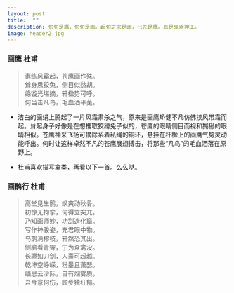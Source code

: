 ```yaml
---
layout: post
title:  ""
description: 句句是鹰，句句是画。起句之末是画，已先是鹰。真是鬼斧神工。
image: header2.jpg
---
```




### **画鹰 杜甫**  

> 素练风霜起，苍鹰画作殊。  
耸身思狡兔，侧目似愁胡。  
绦镟光堪摘，轩楹势可呼。  
何当击凡鸟，毛血洒平芜。  

* 洁白的画绢上腾起了一片风霜肃杀之气，原来是画鹰矫健不凡仿佛挟风带霜而起。耸起身子好像是在想攫取狡猾兔子似的，苍鹰的眼睛侧目而视和猢狲的眼睛相似。苍鹰神采飞扬可摘除系着私绳的铜环，悬挂在杆楹上的画鹰气势灵动能呼出。何时让这样卓然不凡的苍鹰展翅搏击，将那些“凡鸟”的毛血洒落在原野上。

* 杜甫喜欢描写禽类，再看以下一首。么么哒。

### **画鹘行 杜甫**
> 高堂见生鹘，飒爽动秋骨。  
初惊无拘挛，何得立突兀。  
乃知画师妙，功刮造化窟。  
写作神骏姿，充君眼中物。   
乌鹊满樛枝，轩然恐其出。  
侧脑看青霄，宁为众禽没。   
长翮如刀剑，人寰可超越。  
乾坤空峥嵘，粉墨且萧瑟。   
缅思云沙际，自有烟雾质。  
吾今意何伤，顾步独纡郁。

